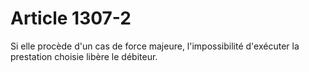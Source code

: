 # Article 1307-2

Si elle procède d'un cas de force majeure, l'impossibilité d'exécuter la prestation choisie libère le débiteur.
